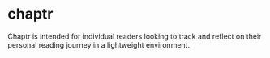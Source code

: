 # chaptr
Chaptr is intended for individual readers looking to track and reflect on their personal reading journey in a lightweight environment.
